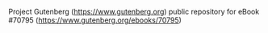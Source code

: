 Project Gutenberg (https://www.gutenberg.org) public repository for
eBook #70795 (https://www.gutenberg.org/ebooks/70795)
